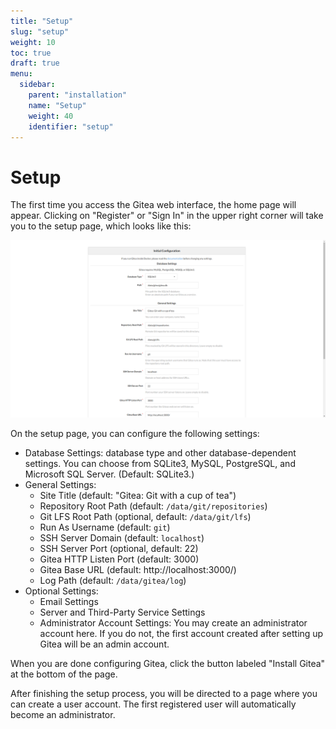 ```yaml
---
title: "Setup"
slug: "setup"
weight: 10
toc: true
draft: true
menu:
  sidebar:
    parent: "installation"
    name: "Setup"
    weight: 40
    identifier: "setup"
---
```


# Setup

The first time you access the Gitea web interface, the home page will appear. 
Clicking on "Register" or "Sign In" in the upper right corner will take you to 
the setup page, which looks like this:

![Screenshot of the setup page](images/gitea-setup-page-1.png)

On the setup page, you can configure the following settings:

- Database Settings: database type and other database-dependent settings. You can
  choose from SQLite3, MySQL, PostgreSQL, and Microsoft SQL Server. (Default: 
  SQLite3.)
- General Settings:
  - Site Title (default: "Gitea: Git with a cup of tea")
  - Repository Root Path (default: `/data/git/repositories`)
  - Git LFS Root Path (optional, default: `/data/git/lfs`)
  - Run As Username (default: `git`)
  - SSH Server Domain (default: `localhost`)
  - SSH Server Port (optional, default: 22)
  - Gitea HTTP Listen Port (default: 3000)
  - Gitea Base URL (default: http://localhost:3000/)
  - Log Path (default: `/data/gitea/log`)
- Optional Settings:
  - Email Settings
  - Server and Third-Party Service Settings
  - Administrator Account Settings: You may create an administrator account here.
    If you do not, the first account created after setting up Gitea will 
    be an admin account.

<!-- TODO Describe setup options -->
<!-- TODO Add screenshots -->

When you are done configuring Gitea, click the button labeled "Install Gitea" at
the bottom of the page.

After finishing the setup process, you will be directed to a page where you can 
create a user account. The first registered user will automatically become an 
administrator.
